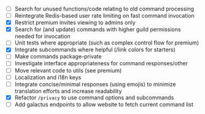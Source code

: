 - [ ] Search for unused functions/code relating to old command processing
- [ ] Reintegrate Redis-based user rate limiting on fast command invocation
- [X] Restrict premium invites viewing to admins only 
- [X] Search for (and update) commands with higher guild permissions needed for invocation
- [ ] Unit tests where appropriate (such as complex control flow for premium)
- [X] Integrate subcommands where helpful (/link colors for starters)
- [ ] Make commands package-private
- [ ] Investigate interface appropriateness for command responses/other
- [ ] Move relevant code to utils (see premium)
- [ ] Localization and i18n keys
- [ ] Integrate concise/minimal responses (using emojis) to minimize translation efforts and increase readability
- [X] Refactor `/privacy` to use command options and subcommands
- [ ] Add galactus endpoints to allow website to fetch current command list